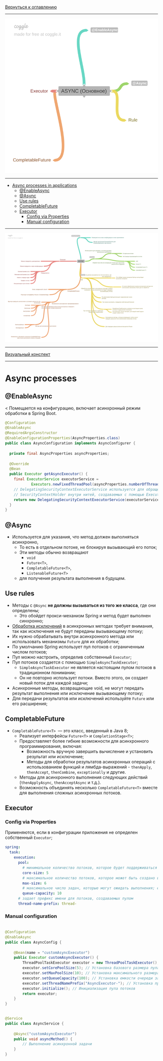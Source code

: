 [Вернуться к оглавлению](https://github.com/engine-it-in/different-level-task/blob/main/README.md)
***
![Памятка](ASYNC_main.png)
***
* [Async processes in applications](#async-processes-in-applications)
  * [@EnableAsync](#enableasync)
  * [@Async](#async)
  * [Use rules](#use-rules)
  * [CompletableFuture<T>](#completablefuture-t)
  * [Executor](#executor)
    * [Config via Properties](#config-via-properties)
    * [Manual configuration](#manual-configuration)
***
![Описание картинки](ASYNC.png)
***
[Визуальный конспект](https://coggle.it/diagram/ZuCuOaWLaORTNVaJ/t/async/1e2d46aec1139122eb9524bce0e5fd46186933f1877d5cf669e65550144ad8d9)
***

# Async processes

## @EnableAsync
<
Помещается на конфигурацию, включает асинхронный режим обработки в Spring Boot.

```java
@Configuration
@EnableAsync
@RequiredArgsConstructor
@EnableConfigurationProperties(AsyncProperties.class)
public class AsyncConfiguration implements AsyncConfigurer {

  private final AsyncProperties asyncProperties;

  @Override
  @Bean
  public Executor getAsyncExecutor() {
    final ExecutorService executorService =
            Executors.newFixedThreadPool(asyncProperties.numberOfThreads());
    // DelegatingSecurityContextExecutorService используется для обращения к 
    // SecurityContextHolder внутри нитей, создаваемых с помощью Executor
    return new DelegatingSecurityContextExecutorService(executorService);
  }
}
```

## @Async

* Используется для указания, что метод должен выполняться асинхронно, 
  * То есть в отдельном потоке, не блокируя вызывающий его поток; 
  * Эти методы обычно возвращают 
    * `void` 
    * `Future<T>`, 
    * `CompletableFuture<T>`, 
    * `ListenableFuture<T>` 
  * для получения результата выполнения в будущем.

## Use rules

* Методы с `@Async` **не должны вызываться из того же класса**, где они определены; 
  * Это обойдет прокси-механизм Spring и метод будет выполнен синхронно;
* [Обработка исключений](../first%20level/ecxeptions/README) в асинхронных методах требует 
внимания, так как исключения не будут переданы вызывающему потоку; 
* Их нужно обрабатывать внутри асинхронного метода или использовать механизмы `Future` для
  их обработки;
* По умолчанию Spring использует пул потоков с ограниченным числом потоков; 
* Пул можно настроить, определив собственный `Executor`; 
* Пул потоков создается с помощью `SimpleAsyncTaskExecutor`; 
  * `SimpleAsyncTaskExecutor` не является настоящим пулом потоков в традиционном понимании; 
  * Он не повторно использует потоки. Вместо этого, он создает новый поток для каждой задачи;
* Асинхронные методы, возвращающие void, не могут передать результат выполнения 
или исключение вызывающему потоку; 
* Для передачи результатов или исключений используйте `Future` или его расширения;

## CompletableFuture<T>

* `CompletableFuture<T> `— это класс, введенный в Java 8; 
  * Реализует интерфейсы `Future<T>` и `CompletionStage<T>`;
  * Предоставляет более гибкие возможности для асинхронного программирования, включая:
    * Возможность вручную завершить вычисление и установить результат или исключение;
    * Методы для обработки результатов асинхронных операций с использованием 
функций и лямбда-выражений - `thenApply`, `thenAccept`, `thenCombine`, `exceptionally` 
и другие.
  * Методы для асинхронного выполнения следующих действий (`thenApplyAsync`, 
`thenAcceptAsync` и т.д.).
  * Возможность объединять несколько `CompletableFuture<T>` вместе для выполнения 
сложных асинхронных потоков.

## Executor

### Config via Properties

Применяются, если в конфигурации приложения не определен собственный `Executor`;

```yaml
spring:
  task:
    execution:
      pool:
        # минимальное количество потоков, которое будет поддерживаться в пуле, даже если они простаивают
        core-size: 5
        # максимальное количество потоков, которое может быть создано в пуле для обработки задач
        max-size: 6
        # максимальное число задач, которые могут ожидать выполнения; если очередь полна, то создаются новые потоки, пока их число не достигнет maxPoolSize
        queue-capacity: 10
      # задает префикс имени для потоков, создаваемых пулом
      thread-name-prefix: thread-
```
### Manual configuration

```java

@Configuration
@EnableAsync
public class AsyncConfig {

    @Bean(name = "customAsyncExecutor")
    public Executor customAsyncExecutor() {
        ThreadPoolTaskExecutor executor = new ThreadPoolTaskExecutor();
        executor.setCorePoolSize(5); // Установка базового размера пула потоков
        executor.setMaxPoolSize(10); // Установка максимального размера пула потоков
        executor.setQueueCapacity(100); // Установка емкости очереди задач ожидающих выполнения
        executor.setThreadNamePrefix("AsyncExecutor-"); // Установка префикса имени потоков
        executor.initialize(); // Инициализация пула потоков
        return executor;
    }
}
```

```java

@Service
public class AsyncService {

    @Async("customAsyncExecutor")
    public void asyncMethod() {
        // Выполнение асинхронной задачи
    }
}
```